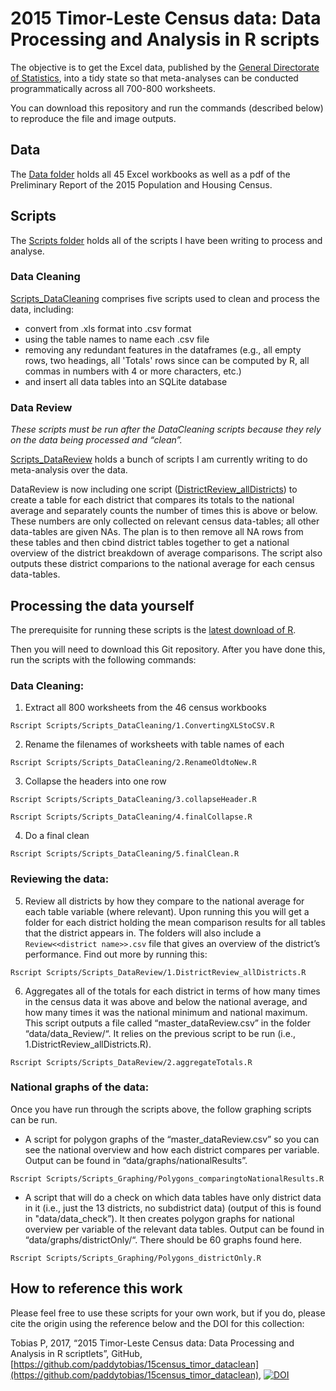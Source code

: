 # 2015 Timor-Leste Census data: Data Processing and Analysis in R scripts


The objective is to get the Excel data, published by the [General Directorate of Statistics](http://www.statistics.gov.tl/category/publications/census-publications/2015-census-publications/), into a tidy state so that meta-analyses can be conducted programmatically across all 700-800 worksheets. 

You can download this repository and run the commands (described below) to reproduce the file and image outputs. 

## Data
The [Data folder](https://github.com/paddytobias/15census_timor_dataclean/tree/master/data) holds all 45 Excel workbooks as well as a pdf of the Preliminary Report of the 2015 Population and Housing Census.

## Scripts

The [Scripts folder](https://github.com/paddytobias/15census_timor_dataclean/tree/master/Scripts) holds all of the scripts I have been writing to process and analyse.

### Data Cleaning
[Scripts_DataCleaning](https://github.com/paddytobias/15census_timor_dataclean/tree/master/Scripts/Scripts_DataCleaning) comprises five scripts used to clean and process the data, including:
* convert from .xls format into .csv format
* using the table names to name each .csv file
* removing any redundant features in the dataframes (e.g., all empty rows, two headings, all 'Totals' rows since can be computed by R, all commas in numbers with 4 or more characters, etc.)
* and insert all data tables into an SQLite database

### Data Review
*These scripts must be run after the DataCleaning scripts because they rely on the data being processed and “clean”.* 

[Scripts_DataReview](https://github.com/paddytobias/15census_timor_dataclean/tree/master/Scripts/Scripts_DataReview) holds a bunch of scripts I am currently writing to do meta-analysis over the data. 

DataReview is now including one script ([DistrictReview_allDistricts](https://github.com/paddytobias/15census_timor_dataclean/blob/master/Scripts/Scripts_DataReview/DistrictReview_allDistricts.R)) to create a table for each district that compares its totals to the national average and separately counts the number of times this is above or below. These numbers are only collected on relevant census data-tables; all other data-tables are given NAs. The plan is to then remove all NA rows from these tables and then cbind district tables together to get a national overview of the district breakdown of average comparisons. The script also outputs these district comparions to the national average for each census data-tables.


## Processing the data yourself

The prerequisite for running these scripts is the [latest download of R](https://cran.r-project.org/mirrors.html).

Then you will need to download this Git repository. After you have done this, run the scripts with the following commands:

### Data Cleaning: 
1. Extract all 800 worksheets from the 46 census workbooks

`Rscript Scripts/Scripts_DataCleaning/1.ConvertingXLStoCSV.R`

2. Rename the filenames of worksheets with table names of each

`Rscript Scripts/Scripts_DataCleaning/2.RenameOldtoNew.R`

3. Collapse the headers into one row

`Rscript Scripts/Scripts_DataCleaning/3.collapseHeader.R`

`Rscript Scripts/Scripts_DataCleaning/4.finalCollapse.R`

4. Do a final clean

`Rscript Scripts/Scripts_DataCleaning/5.finalClean.R`

### Reviewing the data:
 
5. Review all districts by how they compare to the national average for each table variable (where relevant). Upon running this you will get a folder for each district holding the mean comparison results for all tables that the district appears in. The folders will also include a `Review<<district name>>.csv` file that gives an overview of the district’s performance. Find out more by running this:

`Rscript Scripts/Scripts_DataReview/1.DistrictReview_allDistricts.R`


6. Aggregates all of the totals for each district in terms of how many times in the census data it was above and below the national average, and how many times it was the national minimum and national maximum. This script outputs a file called “master_dataReview.csv” in the folder “data/data_Review/“. It relies on the previous script to be run (i.e., 1.DistrictReview_allDistricts.R).

`Rscript Scripts/Scripts_DataReview/2.aggregateTotals.R`

### National graphs of the data:

Once you have run through the scripts above, the follow graphing scripts can be run. 

* A script for polygon graphs of the “master_dataReview.csv” so you can see the national overview and how each district compares per variable. Output can be found in “data/graphs/nationalResults”.

`Rscript Scripts/Scripts_Graphing/Polygons_comparingtoNationalResults.R`

* A script that will do a check on which data tables have only district data in it (i.e., just the 13 districts, no subdistrict data) (output of this is found in "data/data_check”). It then creates polygon graphs for national overview per variable of the relevant data tables. Output can be found in “data/graphs/districtOnly/“. There should be 60 graphs found here.

`Rscript Scripts/Scripts_Graphing/Polygons_districtOnly.R`


## How to reference this work

Please feel free to use these scripts for your own work, but if you do, please cite the origin using the reference below and the DOI for this collection:

Tobias P, 2017, “2015 Timor-Leste Census data: Data Processing and Analysis in R scriptlets”, GitHub, [https://github.com/paddytobias/15census_timor_dataclean](https://github.com/paddytobias/15census_timor_dataclean), 
[![DOI](https://zenodo.org/badge/96260480.svg)](https://zenodo.org/badge/latestdoi/96260480)


